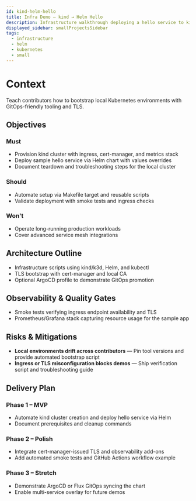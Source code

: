 ```yaml
---
id: kind-helm-hello
title: Infra Demo – kind → Helm Hello
description: Infrastructure walkthrough deploying a hello service to kind using Helm.
displayed_sidebar: smallProjectsSidebar
tags:
  - infrastructure
  - helm
  - kubernetes
  - small
---
```


# Context

Teach contributors how to bootstrap local Kubernetes environments with GitOps-friendly tooling and TLS.

## Objectives

### Must
- Provision kind cluster with ingress, cert-manager, and metrics stack
- Deploy sample hello service via Helm chart with values overrides
- Document teardown and troubleshooting steps for the local cluster

### Should
- Automate setup via Makefile target and reusable scripts
- Validate deployment with smoke tests and ingress checks

### Won't
- Operate long-running production workloads
- Cover advanced service mesh integrations

## Architecture Outline

- Infrastructure scripts using kind/k3d, Helm, and kubectl
- TLS bootstrap with cert-manager and local CA
- Optional ArgoCD profile to demonstrate GitOps promotion

## Observability & Quality Gates

- Smoke tests verifying ingress endpoint availability and TLS
- Prometheus/Grafana stack capturing resource usage for the sample app

## Risks & Mitigations

- **Local environments drift across contributors** — Pin tool versions and provide automated bootstrap script
- **Ingress or TLS misconfiguration blocks demos** — Ship verification script and troubleshooting guide

## Delivery Plan

### Phase 1 – MVP
- Automate kind cluster creation and deploy hello service via Helm
- Document prerequisites and cleanup commands

### Phase 2 – Polish
- Integrate cert-manager-issued TLS and observability add-ons
- Add automated smoke tests and GitHub Actions workflow example

### Phase 3 – Stretch
- Demonstrate ArgoCD or Flux GitOps syncing the chart
- Enable multi-service overlay for future demos
